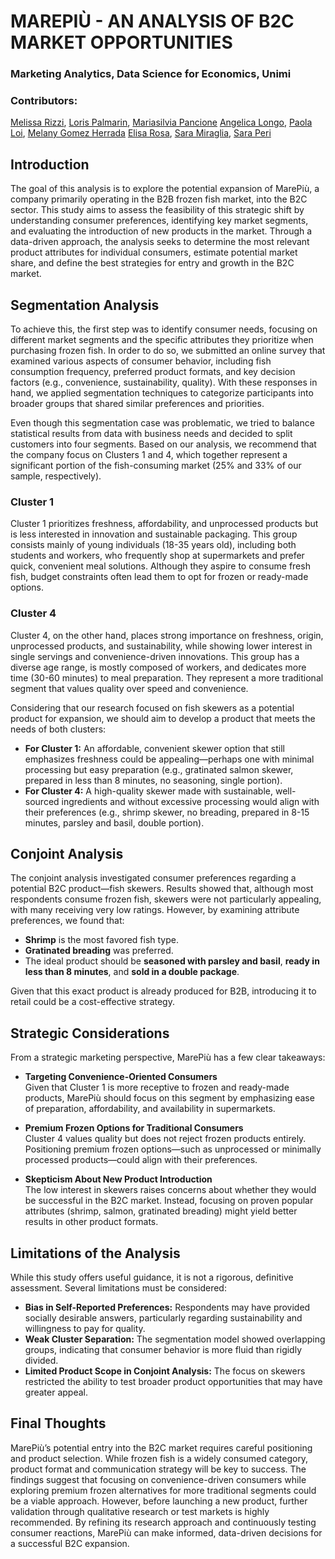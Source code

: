 # MAREPIÙ - AN ANALYSIS OF B2C MARKET OPPORTUNITIES

### Marketing Analytics, Data Science for Economics, Unimi

### Contributors:
[Melissa Rizzi](https://github.com/melissarizzi), [Loris Palmarin](https://github.com/lorispalmarin), [Mariasilvia Pancione](https://github.com/mariasilviapancione)
[Angelica Longo](https://github.com/AngelicaLongo), [Paola Loi](https://github.com/Paolaloi), [Melany Gomez Herrada](https://github.com/GHMelany)
[Elisa Rosa](https://github.com/elisarosa01), [Sara Miraglia](https://github.com/Kakarum), [Sara Peri](https://github.com/ssssarett)

## Introduction
The goal of this analysis is to explore the potential expansion of MarePiù, a company primarily operating in the B2B frozen fish market, into the B2C sector. This study aims to assess the feasibility of this strategic shift by understanding consumer preferences, identifying key market segments, and evaluating the introduction of new products in the market. Through a data-driven approach, the analysis seeks to determine the most relevant product attributes for individual consumers, estimate potential market share, and define the best strategies for entry and growth in the B2C market.

## Segmentation Analysis
To achieve this, the first step was to identify consumer needs, focusing on different market segments and the specific attributes they prioritize when purchasing frozen fish. In order to do so, we submitted an online survey that examined various aspects of consumer behavior, including fish consumption frequency, preferred product formats, and key decision factors (e.g., convenience, sustainability, quality). With these responses in hand, we applied segmentation techniques to categorize participants into broader groups that shared similar preferences and priorities.  

Even though this segmentation case was problematic, we tried to balance statistical results from data with business needs and decided to split customers into four segments. Based on our analysis, we recommend that the company focus on Clusters 1 and 4, which together represent a significant portion of the fish-consuming market (25% and 33% of our sample, respectively).  

### Cluster 1  
Cluster 1 prioritizes freshness, affordability, and unprocessed products but is less interested in innovation and sustainable packaging. This group consists mainly of young individuals (18-35 years old), including both students and workers, who frequently shop at supermarkets and prefer quick, convenient meal solutions. Although they aspire to consume fresh fish, budget constraints often lead them to opt for frozen or ready-made options.  

### Cluster 4  
Cluster 4, on the other hand, places strong importance on freshness, origin, unprocessed products, and sustainability, while showing lower interest in single servings and convenience-driven innovations. This group has a diverse age range, is mostly composed of workers, and dedicates more time (30-60 minutes) to meal preparation. They represent a more traditional segment that values quality over speed and convenience.  

Considering that our research focused on fish skewers as a potential product for expansion, we should aim to develop a product that meets the needs of both clusters:  
- **For Cluster 1:** An affordable, convenient skewer option that still emphasizes freshness could be appealing—perhaps one with minimal processing but easy preparation (e.g., gratinated salmon skewer, prepared in less than 8 minutes, no seasoning, single portion).  
- **For Cluster 4:** A high-quality skewer made with sustainable, well-sourced ingredients and without excessive processing would align with their preferences (e.g., shrimp skewer, no breading, prepared in 8-15 minutes, parsley and basil, double portion).  

## Conjoint Analysis
The conjoint analysis investigated consumer preferences regarding a potential B2C product—fish skewers. Results showed that, although most respondents consume frozen fish, skewers were not particularly appealing, with many receiving very low ratings. However, by examining attribute preferences, we found that:  
- **Shrimp** is the most favored fish type.  
- **Gratinated breading** was preferred.  
- The ideal product should be **seasoned with parsley and basil**, **ready in less than 8 minutes**, and **sold in a double package**.  

Given that this exact product is already produced for B2B, introducing it to retail could be a cost-effective strategy.  

## Strategic Considerations
From a strategic marketing perspective, MarePiù has a few clear takeaways:  

- **Targeting Convenience-Oriented Consumers**  
  Given that Cluster 1 is more receptive to frozen and ready-made products, MarePiù should focus on this segment by emphasizing ease of preparation, affordability, and availability in supermarkets.  

- **Premium Frozen Options for Traditional Consumers**  
  Cluster 4 values quality but does not reject frozen products entirely. Positioning premium frozen options—such as unprocessed or minimally processed products—could align with their preferences.  

- **Skepticism About New Product Introduction**  
  The low interest in skewers raises concerns about whether they would be successful in the B2C market. Instead, focusing on proven popular attributes (shrimp, salmon, gratinated breading) might yield better results in other product formats.  

## Limitations of the Analysis
While this study offers useful guidance, it is not a rigorous, definitive assessment. Several limitations must be considered:  
- **Bias in Self-Reported Preferences:** Respondents may have provided socially desirable answers, particularly regarding sustainability and willingness to pay for quality.  
- **Weak Cluster Separation:** The segmentation model showed overlapping groups, indicating that consumer behavior is more fluid than rigidly divided.  
- **Limited Product Scope in Conjoint Analysis:** The focus on skewers restricted the ability to test broader product opportunities that may have greater appeal.  

## Final Thoughts
MarePiù’s potential entry into the B2C market requires careful positioning and product selection. While frozen fish is a widely consumed category, product format and communication strategy will be key to success. The findings suggest that focusing on convenience-driven consumers while exploring premium frozen alternatives for more traditional segments could be a viable approach. However, before launching a new product, further validation through qualitative research or test markets is highly recommended. By refining its research approach and continuously testing consumer reactions, MarePiù can make informed, data-driven decisions for a successful B2C expansion.
